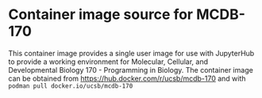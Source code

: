 # Container image source for MCDB-170
This container image provides a single user image for use with JupyterHub to provide a working environment for Molecular, Cellular, and Developmental Biology 170 - Programming in Biology.
The container image can be obtained from https://hub.docker.com/r/ucsb/mcdb-170 and with `podman pull docker.io/ucsb/mcdb-170`

